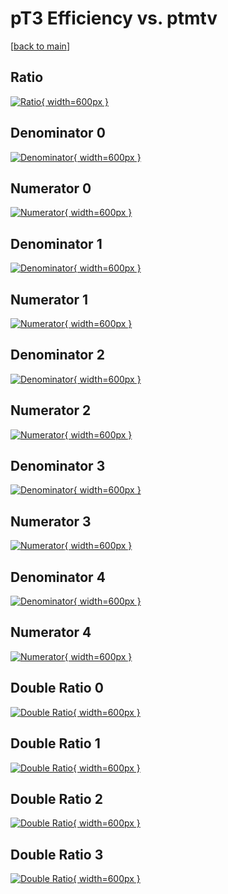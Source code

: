 # pT3 Efficiency vs. ptmtv

[[back to main](./)]



## Ratio

[![Ratio](../mtv/var/pT3_xtr_11_-1_eff_ptmtv.png){ width=600px }](../mtv/var/pT3_xtr_11_-1_eff_ptmtv.pdf)

## Denominator 0

[![Denominator](../mtv/den/pT3_xtr_11_-1_eff_ptmtv_den0.png){ width=600px }](../mtv/den/pT3_xtr_11_-1_eff_ptmtv_den0.pdf)

## Numerator 0

[![Numerator](../mtv/num/pT3_xtr_11_-1_eff_ptmtv_num0.png){ width=600px }](../mtv/num/pT3_xtr_11_-1_eff_ptmtv_num0.pdf)

## Denominator 1

[![Denominator](../mtv/den/pT3_xtr_11_-1_eff_ptmtv_den1.png){ width=600px }](../mtv/den/pT3_xtr_11_-1_eff_ptmtv_den1.pdf)

## Numerator 1

[![Numerator](../mtv/num/pT3_xtr_11_-1_eff_ptmtv_num1.png){ width=600px }](../mtv/num/pT3_xtr_11_-1_eff_ptmtv_num1.pdf)

## Denominator 2

[![Denominator](../mtv/den/pT3_xtr_11_-1_eff_ptmtv_den2.png){ width=600px }](../mtv/den/pT3_xtr_11_-1_eff_ptmtv_den2.pdf)

## Numerator 2

[![Numerator](../mtv/num/pT3_xtr_11_-1_eff_ptmtv_num2.png){ width=600px }](../mtv/num/pT3_xtr_11_-1_eff_ptmtv_num2.pdf)

## Denominator 3

[![Denominator](../mtv/den/pT3_xtr_11_-1_eff_ptmtv_den3.png){ width=600px }](../mtv/den/pT3_xtr_11_-1_eff_ptmtv_den3.pdf)

## Numerator 3

[![Numerator](../mtv/num/pT3_xtr_11_-1_eff_ptmtv_num3.png){ width=600px }](../mtv/num/pT3_xtr_11_-1_eff_ptmtv_num3.pdf)

## Denominator 4

[![Denominator](../mtv/den/pT3_xtr_11_-1_eff_ptmtv_den4.png){ width=600px }](../mtv/den/pT3_xtr_11_-1_eff_ptmtv_den4.pdf)

## Numerator 4

[![Numerator](../mtv/num/pT3_xtr_11_-1_eff_ptmtv_num4.png){ width=600px }](../mtv/num/pT3_xtr_11_-1_eff_ptmtv_num4.pdf)

## Double Ratio 0

[![Double Ratio](../mtv/ratio/pT3_xtr_11_-1_eff_ptmtv_ratio0.png){ width=600px }](../mtv/ratio/pT3_xtr_11_-1_eff_ptmtv_ratio0.pdf)

## Double Ratio 1

[![Double Ratio](../mtv/ratio/pT3_xtr_11_-1_eff_ptmtv_ratio1.png){ width=600px }](../mtv/ratio/pT3_xtr_11_-1_eff_ptmtv_ratio1.pdf)

## Double Ratio 2

[![Double Ratio](../mtv/ratio/pT3_xtr_11_-1_eff_ptmtv_ratio2.png){ width=600px }](../mtv/ratio/pT3_xtr_11_-1_eff_ptmtv_ratio2.pdf)

## Double Ratio 3

[![Double Ratio](../mtv/ratio/pT3_xtr_11_-1_eff_ptmtv_ratio3.png){ width=600px }](../mtv/ratio/pT3_xtr_11_-1_eff_ptmtv_ratio3.pdf)

